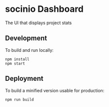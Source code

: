 # socinio Dashboard

The UI that displays project stats

## Development

To build and run locally:
```
npm install
npm start
```

## Deployment

To build a minified version usable for production:
```
npm run build
```
